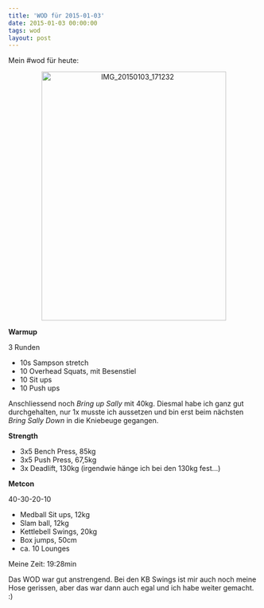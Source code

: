 ```yaml
---
title: 'WOD für 2015-01-03'
date: 2015-01-03 00:00:00 
tags: wod
layout: post
---
```

Mein #wod für heute:

<center><a href="https://www.flickr.com/photos/cringe/16185545995" title="IMG_20150103_171232 by Carsten Ringe, on Flickr"><img src="https://farm8.staticflickr.com/7525/16185545995_30cde1ba67.jpg" width="371" height="500" alt="IMG_20150103_171232"></a></center>

**Warmup**

3 Runden

* 10s Sampson stretch
* 10 Overhead Squats, mit Besenstiel
* 10 Sit ups
* 10 Push ups

Anschliessend noch *Bring up Sally* mit 40kg. Diesmal habe ich ganz gut durchgehalten, nur 1x musste ich aussetzen und bin erst beim nächsten *Bring Sally Down* in die Kniebeuge gegangen.

**Strength**

* 3x5 Bench Press, 85kg
* 3x5 Push Press, 67,5kg
* 3x Deadlift, 130kg (irgendwie hänge ich bei den 130kg fest...)

**Metcon**

40-30-20-10

* Medball Sit ups, 12kg
* Slam ball, 12kg
* Kettlebell Swings, 20kg
* Box jumps, 50cm
* ca. 10 Lounges

Meine Zeit: 19:28min

Das WOD war gut anstrengend. Bei den KB Swings ist mir auch noch meine Hose gerissen, aber das war dann auch egal und ich habe weiter gemacht. :)
